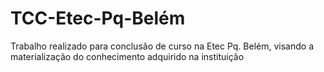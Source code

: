 # TCC-Etec-Pq-Belém
Trabalho realizado para conclusão de curso na Etec Pq. Belém, visando a materialização do conhecimento adquirido na instituição
